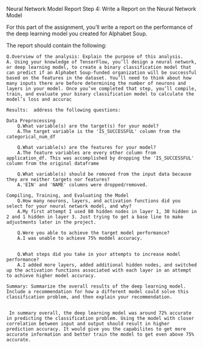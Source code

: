 Neural Network Model Report
Step 4: Write a Report on the Neural Network Model

For this part of the assignment, you’ll write a report on the performance of the deep learning model you created for Alphabet Soup.

The report should contain the following:

    Q.Overview of the analysis: Explain the purpose of this analysis.
    A. Using your knowledge of TensorFlow, you’ll design a neural network, or deep learning model, to create a binary classification model that can predict if an Alphabet Soup-funded organization will be successful based on the features in the dataset. You’ll need to think about how many inputs there are before determining the number of neurons and layers in your model. Once you’ve completed that step, you’ll compile, train, and evaluate your binary classification model to calculate the model’s loss and accurac

    Results:  address the following questions:

    Data Preprocessing
        Q.What variable(s) are the target(s) for your model?
        A.The target variable is the 'IS_SUCCESSFUL' column from the categorical_num_df

        Q.What variable(s) are the features for your model?
        A.The feature variables are every other column from application_df. This was accomplished by dropping the 'IS_SUCCESSFUL' column from the original dataframe

        Q.What variable(s) should be removed from the input data because they are neither targets nor features?
        A.'EIN' and 'NAME' columns were dropped/removed.

    Compiling, Training, and Evaluating the Model
        Q.How many neurons, layers, and activation functions did you select for your neural network model, and why?
        A.My first attempt I used 80 hidden nodes in layer 1, 30 hidden in 2 and 1 hidden in layer 3. Just trying to get a base line to make adjustments later in the project.

        Q.Were you able to achieve the target model performance?
        A.I was unable to achieve 75% moddel accuracy.


        Q.What steps did you take in your attempts to increase model performance?
        A.I added more layers, added additional hidden nodes, and switched up the activation functions associated with each layer in an attempt to achieve higher model accuracy.

    Summary: Summarize the overall results of the deep learning model. Include a recommendation for how a different model could solve this classification problem, and then explain your recommendation.


     In summary overall, the deep learning model was around 72% accurate in predicting the classification problem. Using the model with closer correlation between input and output should result in higher prediction accuracy. It would give you the capabilites to get more accurate information and better train the model to get even above 75% accurate.
